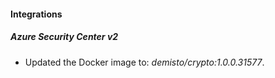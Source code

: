 #### Integrations
##### Azure Security Center v2
- Updated the Docker image to: *demisto/crypto:1.0.0.31577*.
